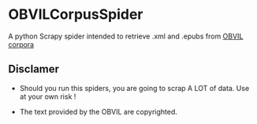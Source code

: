 # OBVILCorpusSpider

A python Scrapy spider intended to retrieve .xml and .epubs from 
[OBVIL corpora](http://obvil.sorbonne-universite.site/bibliotheque)


## Disclamer

 - Should you run this spiders, you are going to scrap A LOT of data. 
   Use at your own risk ! 

 - The text provided by the OBVIL are copyrighted.   

